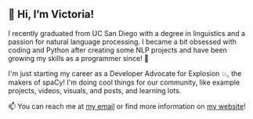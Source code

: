 ## 👋 Hi, I’m Victoria!  

I recently graduated from UC San Diego with a degree in linguistics and a passion for natural language processing. I became a bit obsessed with coding and Python after creating some NLP projects and have been growing my skills as a programmer since! 🌱  

I'm just starting my career as a Developer Advocate for Explosion 💥, the makers of spaCy! I'm doing cool things for our community, like example projects, videos, visuals, and posts, and learning lots.  
 
📫 You can reach me at [my email](victoria@explosion.ai) or find more information on [my website](https://victoriaslocum.com)!  
